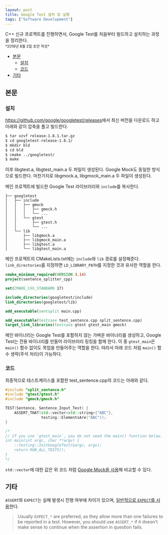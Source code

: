 ```yaml
---
layout: post
title: Google Test 설치 및 실행
tags: ["Software Development"]
---
```


<div class="message">
C++ 신규 프로젝트를 진행하면서, Google Test를 처음부터 빌드하고 설치하는 과정을 정리한다.
</div>

<small>
*2019년 8월 2일 초안 작성*  
</small>

<!-- TOC -->

- [본문](#본문)
    - [설치](#설치)
    - [코드](#코드)
- [기타](#기타)

<!-- /TOC -->

## 본문
### 설치
<https://github.com/google/googletest/releases>에서 최신 버전을 다운로드 하고 아래와 같이 압축을 풀고 빌드한다.

```bash
$ tar xzvf release-1.8.1.tar.gz
$ cd googletest-release-1.8.1/
$ mkdir bld
$ cd bld
$ cmake ../googletest/
$ make
```

이후 libgtest.a, libgtest_main.a 두 파일이 생성된다. Google Mock도 동일한 방식으로 빌드한다. 마찬가지로 libgmock.a, libgmock_main.a 두 파일이 생성된다. 

메인 프로젝트에 빌드한 Google Test 라이브러리와 `include`를 복사한다.

```
├── googletest
│   ├── include
│   │   ├── gmock
│   │   │   ├── gmock.h
│   │   │   └── ...
│   │   └── gtest
│   │       ├── gtest.h
│   │       └── ...
│   └── lib
│       ├── libgmock.a
│       ├── libgmock_main.a
│       ├── libgtest.a
│       └── libgtest_main.a
```

메인 프로젝트의 CMakeLists.txt에는 `include`와 `lib` 경로를 설정해준다. `link_directories`를 지정하면 `LD_LIBRARY_PATH`를 지정한 것과 유사한 역할을 한다.

```cmake
cmake_minimum_required(VERSION 3.14)
project(sentence_splitter_cpp)

set(CMAKE_CXX_STANDARD 17)

include_directories(googletest/include)
link_directories(googletest/lib)

add_executable(sentsplit main.cpp)

add_executable(testcase test_sentence.cpp split_sentence.cpp)
target_link_libraries(testcase gtest gtest_main gmock)
```

메인 바이너리는 Google Test를 포함하지 않는 가벼운 바이너리를 생성하고, Google Test는 전용 바이너리를 만들어 라이브러리 링킹을 함께 한다. 이 중 `gtest_main`은 `main()` 함수 없이도 목업을 만들어주는 역할을 한다. 따라서 아래 코드 처럼 `main()` 함수 생략(주석 처리)이 가능하다.

### 코드
최종적으로 테스트케이스를 포함한 test_sentence.cpp의 코드는 아래와 같다.
```c++
#include "split_sentence.h"
#include "gtest/gtest.h"
#include "gmock/gmock.h"

TEST(Sentence, Sentence_Input_Test) {
    ASSERT_THAT(std::vector<std::string>{"ABC"},
                testing::ElementsAre("ABC"));
}

/*
// If you use `gtest_main`, you do not need the main() function below.
int main(int argc, char **argv) {
    ::testing::InitGoogleTest(&argc, argv);
    return RUN_ALL_TESTS();
}
*/
```

`std::vector`에 대한 값은 위 코드 처럼 [Google Mock을 사용](https://stackoverflow.com/a/2797990)해 비교할 수 있다.

## 기타
`ASSERT`와 `EXPECT`는 실패 발생시 진행 여부에 차이가 있으며, [일반적으로 `EXPECT`를 사용](https://stackoverflow.com/a/2565309)한다.
> Usually `EXPECT_*` are preferred, as they allow more than one failures to be reported in a test. However, you should use `ASSERT_*` if it doesn't make sense to continue when the assertion in question fails.